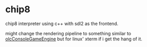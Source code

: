# chip8
chip8 interpreter using c++ with sdl2 as the frontend.

might change the rendering pipeline to something similar to [olcConsoleGameEngine](https://github.com/OneLoneCoder/videos/blob/master/olcConsoleGameEngine.h) but for linux' xterm if i get the hang of it.
